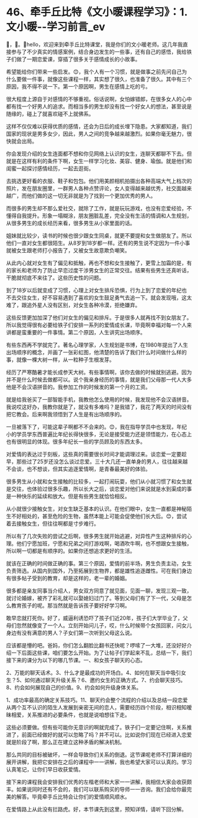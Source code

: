 # 46、牵手丘比特《文小暖课程学习》：1.文小暖--学习前言_ev

🎼，🎼。🎼hello，欢迎来到牵手丘比特课堂，我是你们的文小暖老师。这几年我直接参与了不少真实的情感案例，结合身边发生的一些事，还有自己的感悟，我给铁子们做了一期恋爱课，穿插了很多关于感情成长的小故事。

希望能给你们带来一些启发。😊，我个人有一个习惯，就是做事之前先问自己为什么要做一件事，就像这些课程一样，其实想了很久，也准备了很久。其中有三个原因，我不得不说一下。第一个原因啊，男生在感情上吃的亏。

很大程度上源自于对感情的不够重视。俗话说啊，女怕嫁错郎，在很多女人的心中都有找一个好男人的追求。而相当多的男生却没有找一个好女人的想法，甚至说是随缘的，碰上了就喜欢碰不上就佛系。

这样不仅仅难以获得优质的感情，还会为日后的成长埋下隐患。大家都知道，我们国家的现状是男多女少，因此，男人之间的竞争越来越激烈。如果你毫无魅力，很快就会出局。

你会发现介绍的女生连面都不想和你见网络上认识的女生，连聊天都聊不下去。但就是在这样有利的条件下啊，女生一样学习化妆、美容、健身、瑜伽。就是他们和闺蜜一起探讨感情经历，一起去逛街。

去挑选更好看的衣服、鞋子和包包。他们用美颜相机拍摄出各种高端大气上档次的照片，发在朋友圈里，一群男人各种点赞评论，女人变得越来越优秀，社交面越来越广，而他们做的这一切无非就是为了找到一个更加优秀的男人。

而很多的男生却不那么爱社交，就除了工作，就是玩玩游戏，也没有恋爱经验，不懂得自我提升。形象一塌糊涂，朋友圈脏乱差，完全没有生活的情调和人生规划，从很多男生的成长经历来看，很多男生从小家里面的话。

姐妹就比较少，读书的时候也很少跟女生同桌，就更不要提和女生做朋友了。所以他们一直对女生都很陌生。从8岁到18岁都一样。还有的男生说不定因为一件小事就被女生跟老师打小报告了，又被女生故意欺负嘲笑。

从此内心就对女生有了偏见和抵触，再也不想和女生接触了，更雪上加霜的是，有的家长和老师为了防止早恋过度干涉男女生的正常交往。结果有些男生还真听话，干脆就彻底不来往了。这些历史性的问题。

到了18岁以后就变成了习惯，心理上对女生排斥恐惧，行为上到了恋爱的年纪也不去交往女生，好不容易遇到了喜欢的女生鼓足勇气去追一下。就会发现哦，这太难了，跟追外星人没有区别，对女生各种冷漠，拒绝嫌弃。

这些反馈更加加深了他们对女生的偏见和排斥。于是很多人就再找不到女朋友了。所以我觉得很有必要给铁子们安排一系列的爱情成长课，毕竟啊幸福对每一个人来讲都是蛮重要的一件事情。第二个原因，人生讲究出场顺序。

有些东西再不学就完了。著名心理学家，人生规划是书博，在1980年提出了人生出场顺序的概念，并画了一张彩虹图，他清楚的告诉了我们什么时间做什么样的事，就像一棵大树一样，从一粒种子生根发芽。

经历了严寒酷暑才能长成参天大树。有些事情啊，该你去做的时候就别逃避。因为并不是什么时候去做都可以。说个我亲身经历的事情，就是我们父母那一代人大多他是不会汉语拼音的。我参加工作的时候发的第一个月的工资。

就是给我爸买了一部智能手机，我教他怎么使用的时候，我发现他不会汉语拼音。我说哎这好办，我教你就是了，就没有多难吗？是我错了，我花了两天的时间没有把它教会。后来啊我领悟到了人生是有出场顺序的。

一旦被落下了，可能这辈子啊都不不会来的。😊，我在指导学员中也发现，年纪小的学员学东西普遍比年纪长得快很多，无论是接受能力还是领悟能力，在心态上也有很明显的体现。很多年纪长一些的学员顾及的东西太多。

对爱情的表达过于刻板，这些真的需要很长时间才能调理过来。谈恋爱一定要趁早，那些过了25岁还没怎么谈过恋爱。三十大几还一直单身的男人，往往越来越不会谈，也不想谈，但其实追逐爱情啊，是青春最美好的体验。

很多男生从小就和女生接触的比较多，一起打闹玩耍，他们从小就习惯了和女生就是交往，也体验过很多乐趣，所以长大之后，谈恋爱对他们来说就是水到渠成的事是一种快乐的延续和放大。但是有些男生就恰恰相反。

从小就很少接触女生，对女生缺乏基本的认识。在他们眼中，女生一直都是神秘陌生不好相处的，甚至危险的生物，虽然本能上可能会促使他们长大后。😊，尝试着去接触女生，但往往啊都是寸步难行。

所以有了几次失败的尝试之后啊，很多男生就开始逃避，对异性产生这种排斥的心理。他们宁愿加班，宁愿和兄弟之间打游戏啊，喝酒吹牛啊，也不想跟女生接触，所以啊一切都是有顺序的。如果你还想追求更好的生活。

就该在正确的时间做正确的事。第三个原因，爱情的前半场，男生负责主动，女生负责筛选。从国内到国外，乃至拓展到生物界，都是雄性追逐雌性。可在我们身边有很多帖子受到的教育，却是这样的，老一辈的婚姻。

很多都是亲友同事当介绍人，男女双方同意了就见面，见面一聊，发现三观一致，就讨论婚嫁，被齐了彩礼就可以娶媳妇过门了。等到父母们有了下一代，父母是怎么教育孩子的呢。那当然就是告诉孩子要好好学习啊。

敢早恋就打死你。好了，威逼利诱恐吓了孩子们近20年，孩子们大学毕业了，父母们忽然就像变了一个人。立刻开始问儿子，哎，什么时候带个女孩回家，问女儿身边有没有满意的男人？子女们第一次听到父母这么说。

应该都是懵的吧。爸妈，你们怎么翻脸比翻书还快呢？啰嗦了一大堆，还没好好介绍一下后面这些课，咱们要怎么开始。为了让帖子们学起来不乱，总结一下，我们接下来的课分为以下的哪几节课。一、和女孩子聊天的心态。

2、万能的聊天话术。3、什么才是最成功的开场白。4、如何在聊天当中吸引女生？5、如何通过聊天升级关系？6、邀约女生的正确方式。7、约会聊天技巧。8、约会如何展现自己的价值。9、约会如何升级身体关系。

1、成功率最高的确定关系技巧。11、聊天约会整个流程的介绍以及总结一段恋爱从两个互不认识的陌生人发展到亲密无间的恋人，需要经历四个阶段，相识相知暧昧相爱，关系推进的必要条件，也就是说咱想往下走。

这些必须要做。但有些可能你无意识的啊就完成了。铁子们一定要记住啊，关系推进了，前面已经做好的就可以忽略了吗？并不可以。比如说你们现在已经进入恋爱就是阶段了啊，那么正在建立这种矛盾的解决机制。

那么共同的目标被破坏，一样会导致你们关系的倒退。这节课呢老师不打算详细的展开讲解，我把它安排在之后的课程中一一讲解，我也希望大家可以认真的。学习认真笔记，让你们早日收获爱情。

接下来的课程我会安排我们优秀的左楷老师和大家一一讲解，我相信大家会收获颇丰。如果说同时还有不会的，我们可以联系购买的导师一一咨询。我们会给你最完美的解答。毕竟牵手丘比特会让你们的爱情顺风顺水。

在爱情路上从此没有拦路虎。好，本节课先到这里，预知详情，请听下回分解。